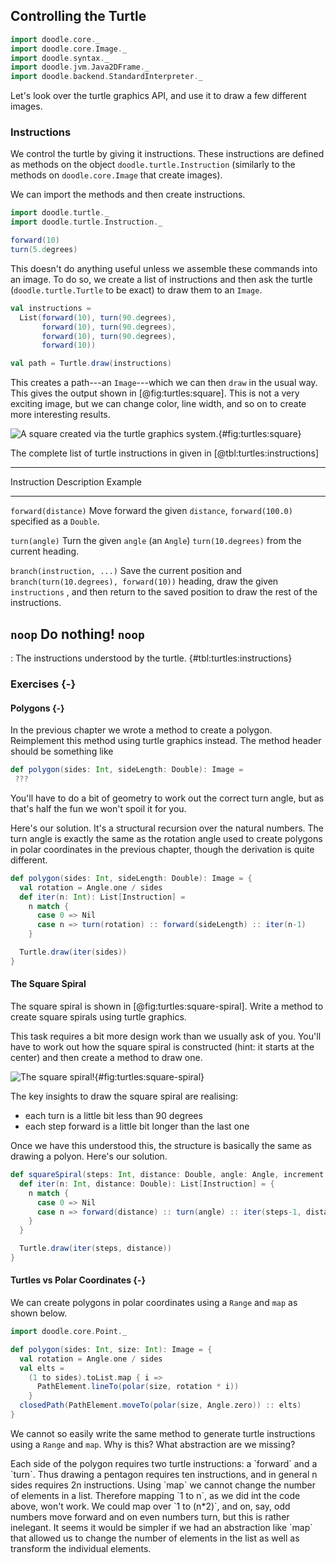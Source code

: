 ## Controlling the Turtle

```scala mdoc:invisible
import doodle.core._
import doodle.core.Image._
import doodle.syntax._
import doodle.jvm.Java2DFrame._
import doodle.backend.StandardInterpreter._
```

Let's look over the turtle graphics API, and use it to draw a few different images.


### Instructions

We control the turtle by giving it instructions. 
These instructions are defined as methods on the object `doodle.turtle.Instruction` (similarly to the methods on `doodle.core.Image` that create images).

We can import the methods and then create instructions.

```scala mdoc:silent
import doodle.turtle._
import doodle.turtle.Instruction._
```
```scala mdoc
forward(10)
turn(5.degrees)
```

This doesn't do anything useful unless we assemble these commands into an image. 
To do so, we create a list of instructions and then ask the turtle (`doodle.turtle.Turtle` to be exact) to draw them to an `Image`.

```scala mdoc:silent
val instructions = 
  List(forward(10), turn(90.degrees), 
       forward(10), turn(90.degrees), 
       forward(10), turn(90.degrees), 
       forward(10))

val path = Turtle.draw(instructions)
```

This creates a path---an `Image`---which we can then `draw` in the usual way.
This gives the output shown in [@fig:turtles:square]. 
This is not a very exciting image, but we can change color, line width, and so on to create more interesting results.

![A square created via the turtle graphics system.](src/pages/turtles/square.pdf+svg){#fig:turtles:square}

The complete list of turtle instructions in given in [@tbl:turtles:instructions]

---------------------------------------------------------------------------------------------
Instruction                Description                         Example
-------------------------- ----------------------------------- --------------------------------
`forward(distance)`        Move forward the given `distance`,  `forward(100.0)`
                           specified as a `Double`.

`turn(angle)`              Turn the given `angle` (an `Angle`) `turn(10.degrees)`
                           from the current heading.

`branch(instruction, ...)` Save the current position and       `branch(turn(10.degrees), forward(10))`
                           heading, draw the given
                           `instructions` , and then return to
                           the saved position to draw the rest
                           of the instructions.
                                  
`noop`                     Do nothing!                         `noop`
---------------------------------------------------------------------------------------------

: The instructions understood by the turtle. {#tbl:turtles:instructions}

### Exercises {-}

#### Polygons {-}

In the previous chapter we wrote a method to create a polygon. Reimplement this method using turtle graphics instead. The method header should be something like

```scala mdoc:silent
def polygon(sides: Int, sideLength: Double): Image =
 ???
```

You'll have to do a bit of geometry to work out the correct turn angle, but as that's half the fun we won't spoil it for you.

<div class="solution">
Here's our solution. It's a structural recursion over the natural numbers. The turn angle is exactly the same as the rotation angle used to create polygons in polar coordinates in the previous chapter, though the derivation is quite different.

```scala mdoc:silent
def polygon(sides: Int, sideLength: Double): Image = {
  val rotation = Angle.one / sides
  def iter(n: Int): List[Instruction] =
    n match {
      case 0 => Nil
      case n => turn(rotation) :: forward(sideLength) :: iter(n-1)
    }

  Turtle.draw(iter(sides))
}
```
</div>


#### The Square Spiral

The square spiral is shown in [@fig:turtles:square-spiral]. Write a method to create square spirals using turtle graphics.

This task requires a bit more design work than we usually ask of you. You'll have to work out how the square spiral is constructed (hint: it starts at the center) and then create a method to draw one.

![The square spiral!](src/pages/turtles/square-spiral.pdf+svg){#fig:turtles:square-spiral}

<div class="solution">
The key insights to draw the square spiral are realising:

- each turn is a little bit less than 90 degrees
- each step forward is a little bit longer than the last one

Once we have this understood this, the structure is basically the same as drawing a polyon. Here's our solution.

```scala mdoc
def squareSpiral(steps: Int, distance: Double, angle: Angle, increment: Double): Image = {
  def iter(n: Int, distance: Double): List[Instruction] = {
    n match {
      case 0 => Nil
      case n => forward(distance) :: turn(angle) :: iter(steps-1, distance + increment)
    }
  }

  Turtle.draw(iter(steps, distance))
}
```
</div>

#### Turtles vs Polar Coordinates {-}

We can create polygons in polar coordinates using a `Range` and `map` as shown below.

```scala mdoc:silent
import doodle.core.Point._

def polygon(sides: Int, size: Int): Image = {
  val rotation = Angle.one / sides
  val elts =
    (1 to sides).toList.map { i =>
      PathElement.lineTo(polar(size, rotation * i))
    }
  closedPath(PathElement.moveTo(polar(size, Angle.zero)) :: elts)
}
```

We cannot so easily write the same method to generate turtle instructions using a `Range` and `map`. Why is this? What abstraction are we missing?

<div class="solution">
Each side of the polygon requires two turtle instructions: a `forward` and a `turn`. Thus drawing a pentagon requires ten instructions, and in general n sides requires 2n instructions.
Using `map` we cannot change the number of elements in a list. Therefore mapping `1 to n`, as we did int the code above, won't work. We could map over `1 to (n*2)`, and on, say, odd numbers move forward and on even numbers turn, but this is rather inelegant. It seems it would be simpler if we had an abstraction like `map` that allowed us to change the number of elements in the list as well as transform the individual elements.
</div>
